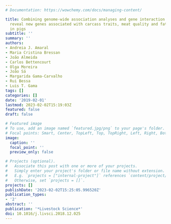 ```yaml
---
# Documentation: https://wowchemy.com/docs/managing-content/

title: Combining genome-wide association analyses and gene interaction networks to
  reveal new genes associated with carcass traits, meat quality and fatty acid profiles
  in pigs
subtitle: ''
summary: ''
authors:
- Andreia J. Amaral
- Maria Cristina Bressan
- João Almeida
- Carlos Bettencourt
- Olga Moreira
- João Sá
- Margarida Gama-Carvalho
- Rui Bessa
- Luis T. Gama
tags: []
categories: []
date: '2019-02-01'
lastmod: 2023-02-02T15:19:03Z
featured: false
draft: false

# Featured image
# To use, add an image named `featured.jpg/png` to your page's folder.
# Focal points: Smart, Center, TopLeft, Top, TopRight, Left, Right, BottomLeft, Bottom, BottomRight.
image:
  caption: ''
  focal_point: ''
  preview_only: false

# Projects (optional).
#   Associate this post with one or more of your projects.
#   Simply enter your project's folder or file name without extension.
#   E.g. `projects = ["internal-project"]` references `content/project/deep-learning/index.md`.
#   Otherwise, set `projects = []`.
projects: []
publishDate: '2023-02-02T15:25:05.996520Z'
publication_types:
- '2'
abstract: ''
publication: '*Livestock Science*'
doi: 10.1016/j.livsci.2018.12.025
---
```

